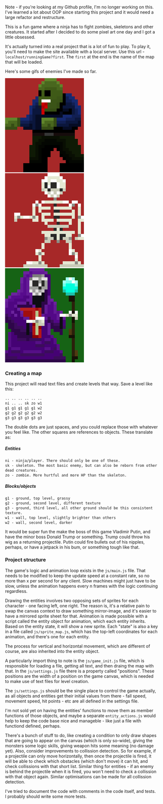 Note - if you're looking at my Github profile, I'm no longer working on this. I've learned a lot
about OOP since starting this project and it would need a large refactor and restructure.

This is a fun game where a ninja has to fight zombies, skeletons and other creatures. It started
after I decided to do some pixel art one day and I got a little obsessed.

It's actually turned into a real project that is a lot of fun to play. To play it, you'll need
to make the site available with a local server. Use this url - ```localhost/runningGame?first```.
The ```first``` at the end is the name of the map that will be loaded.

Here's some gifs of enemies I've made so far.

![zombie_gif](/demo/zombie.gif)
![skeleton_gif](/demo/skeleton.gif)
![skeleton_wizard_gif](/demo/skeleton_wizard_right.gif)

### Creating a map

This project will read text files and create levels that way. Save a level like this:

    .. .. .. .. .. ..
    ni .. .. sk zo w1
    g1 g1 g1 g1 g1 w2
    g2 g2 g2 g2 g2 w2
    g3 g3 g3 g3 g3 g3

The double dots are just spaces, and you could replace those with whatever you feel like. The other
squares are references to objects. These translate as:

##### Entities

    ni - ninja/player. There should only be one of these.
    sk - skeleton. The most basic enemy, but can also be reborn from other dead creatures.
    zo - zombie. More hurtful and more HP than the skeleton.

##### Blocks/objects

    g1 - ground, top level, grassy
    g2 - ground, second level, different texture
    g3 - ground, third level, all other ground should be this consistent texture.
    w1 - wall, top level, slightly brighter than others
    w2 - wall, second level, darker

It would be super fun the make the boss of this game Vladimir Putin, and have the minor boss Donald
Trump or something. Trump could throw his wig as a returning projectile. Putin could fire bullets
out of his nipples, perhaps, or have a jetpack in his bum, or something tough like that.

### Project structure

The game's logic and animation loop exists in the ```js/main.js``` file. That needs to be
modified to keep the update speed at a constant rate, so no more than x per second for any
client. Slow machines might just have to be slow, unless the animation happens every n
frames with the logic continuing regardless.

Drawing the entities involves two opposing sets of sprites for each character - one
facing left, one right. The reason is, it's a relative pain to swap the canvas context to
draw something mirror-image, and it's easier to have a mirrored sprite sheet for that.
Animation is made possible with a script called the entity object for animation, which each
entity inherits. Based on the entity state, it will show a new sprite. Each "state" is also a key
in a file called ```js/sprite_map.js```, which has the top-left coordinates for each animation,
and there's one for each entity.

The process for vertical and horizontal movement, which are different of course, are also
inherited into the entity object.

A particularly import thing to note is the ```js/game_init.js``` file, which is responsible
for loading a file, getting all text, and then draing the map with that. In the ```js/settings.js``` 
file there is a property called "positions". These positions are the width of a position on the game
canvas, which is needed to make use of text files for level creation.

The ```js/settings.js``` should be the single place to control the game actually, as all
objects and entities get their initial values from there - fall speed, movement speed, hit
points - etc are all defined in the settings file.

I'm not sold yet on having the entities' functions to move them as member functions of those
objects, and maybe a separate ```entity_actions.js``` would help to keep the code base nice
and manageble - like just a file with functiond defined, perhaps.

There's a bunch of stuff to do, like creating a condition to only draw shapes that are going
to appear on the canvas (which is only so-wide), giving the monsters some logic skills, giving
weapon hits some meaning (no damage yet). Also, consider improvements to collission detection.
So for example, if a projectile can only move horizontally, then once the projectile is fired,
it will be able to check which obstacles (which don't move) it can hit, and check collissions
with that short list. Similar thing for entities - if an enemy is behind the projectile when
it is fired, you won't need to check a collission with that object again. Similar optimisations
can be made for all collission detection.

I've tried to document the code with comments in the code itself, and tests. I probably
should write some more tests.
